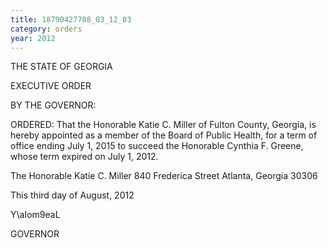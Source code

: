 ```yaml
---
title: 18790427708_03_12_03
category: orders
year: 2012
---
```

 

THE STATE OF GEORGIA

EXECUTIVE ORDER

BY THE GOVERNOR:

ORDERED: That the Honorable Katie C. Miller of Fulton County, Georgia, is
hereby appointed as a member of the Board of Public Health, for a
term of office ending July 1, 2015 to succeed the Honorable
Cynthia F. Greene, whose term expired on July 1, 2012.

The Honorable Katie C. Miller
840 Frederica Street
Atlanta, Georgia 30306

This third day of August, 2012

Y\aIom9eaL

GOVERNOR

